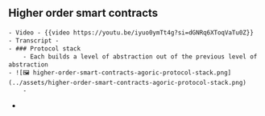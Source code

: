 ## Higher order smart contracts
	- Video - {{video https://youtu.be/iyuo0ymTt4g?si=dGNRq6XToqVaTu0Z}}
	- Transcript -
	- ### Protocol stack
		- Each builds a level of abstraction out of the previous level of abstraction
	- ![🖼 higher-order-smart-contracts-agoric-protocol-stack.png](../assets/higher-order-smart-contracts-agoric-protocol-stack.png)
		-
-
